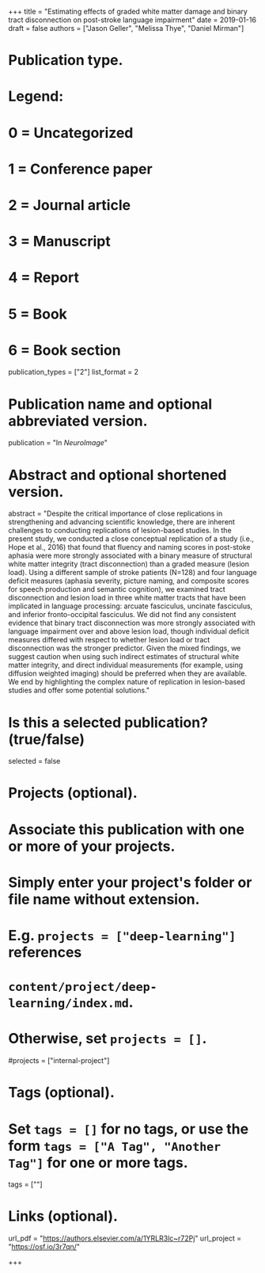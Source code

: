
+++
title = "Estimating effects of graded white matter damage and binary tract disconnection on post-stroke language impairment"
date = 2019-01-16
draft = false
authors = ["Jason Geller", "Melissa Thye", "Daniel Mirman"]

# Publication type.
# Legend:
# 0 = Uncategorized
# 1 = Conference paper
# 2 = Journal article
# 3 = Manuscript
# 4 = Report
# 5 = Book
# 6 = Book section
publication_types = ["2"]
list_format = 2


# Publication name and optional abbreviated version.
publication = "In *NeuroImage*"

# Abstract and optional shortened version.
abstract = "Despite the critical importance of close replications in strengthening and advancing scientific knowledge, there are inherent challenges to conducting replications of lesion-based studies. In the present study, we conducted a close conceptual replication of a study (i.e., Hope et al., 2016) that found that fluency and naming scores in post-stoke aphasia were more strongly associated with a binary measure of structural white matter integrity (tract disconnection) than a graded measure (lesion load). Using a different sample of stroke patients (N=128) and four language deficit measures (aphasia severity, picture naming, and composite scores for speech production and semantic cognition), we examined tract disconnection and lesion load in three white matter tracts that have been implicated in language processing: arcuate fasciculus, uncinate fasciculus, and inferior fronto-occipital fasciculus. We did not find any consistent evidence that binary tract disconnection was more strongly associated with language impairment over and above lesion load, though individual deficit measures differed with respect to whether lesion load or tract disconnection was the stronger predictor. Given the mixed findings, we suggest caution when using such indirect estimates of structural white matter integrity, and direct individual measurements (for example, using diffusion weighted imaging) should be preferred when they are available. We end by highlighting the complex nature of replication in lesion-based studies and offer some potential solutions."

# Is this a selected publication? (true/false)
selected = false

# Projects (optional).
#   Associate this publication with one or more of your projects.
#   Simply enter your project's folder or file name without extension.
#   E.g. `projects = ["deep-learning"]` references 
#   `content/project/deep-learning/index.md`.
#   Otherwise, set `projects = []`.
#projects = ["internal-project"]

# Tags (optional).
#   Set `tags = []` for no tags, or use the form `tags = ["A Tag", "Another Tag"]` for one or more tags.
tags = [""]

# Links (optional).
url_pdf = "https://authors.elsevier.com/a/1YRLR3lc~r72Pj"
url_project = "https://osf.io/3r7qn/"

+++


  


